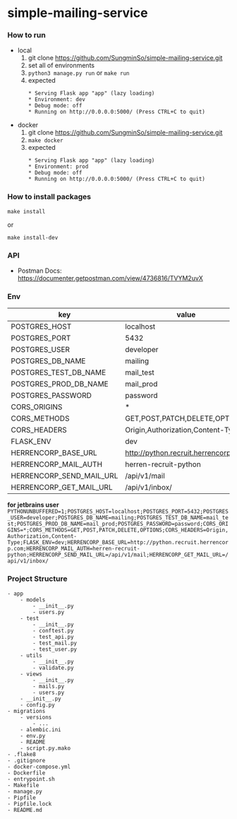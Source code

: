 # simple-mailing-service


### How to run
- local
    1. git clone https://github.com/SungminSo/simple-mailing-service.git
    1. set all of environments
    1. ``` python3 manage.py run ``` or ``` make run ```
    1. expected 
        ``` 
        * Serving Flask app "app" (lazy loading)
        * Environment: dev
        * Debug mode: off
        * Running on http://0.0.0.0:5000/ (Press CTRL+C to quit)
        
       ```
- docker
    1. git clone https://github.com/SungminSo/simple-mailing-service.git
    1. ``` make docker ```
    1. expected 
        ``` 
        * Serving Flask app "app" (lazy loading)
        * Environment: prod
        * Debug mode: off
        * Running on http://0.0.0.0:5000/ (Press CTRL+C to quit)
        
       ```
       
       
### How to install packages
```
make install
```
or
``` 
make install-dev
```


### API
- Postman Docs: https://documenter.getpostman.com/view/4736816/TVYM2uvX

       
### Env
|key                |value           |
|-------------------|----------------|
|POSTGRES_HOST      |localhost       |
|POSTGRES_PORT      |5432            |
|POSTGRES_USER      |developer       |
|POSTGRES_DB_NAME   |mailing         |
|POSTGRES_TEST_DB_NAME|mail_test     |
|POSTGRES_PROD_DB_NAME|mail_prod     |
|POSTGRES_PASSWORD  |password        |
|CORS_ORIGINS       |*               |
|CORS_METHODS       |GET,POST,PATCH,DELETE,OPTIONS|
|CORS_HEADERS       |Origin,Authorization,Content-Type|
|FLASK_ENV          |dev             |
|HERRENCORP_BASE_URL|http://python.recruit.herrencorp.com|
|HERRENCORP_MAIL_AUTH|herren-recruit-python|
|HERRENCORP_SEND_MAIL_URL|/api/v1/mail|
|HERRENCORP_GET_MAIL_URL|/api/v1/inbox/|

**for jetbrains user**
```PYTHONUNBUFFERED=1;POSTGRES_HOST=localhost;POSTGRES_PORT=5432;POSTGRES_USER=developer;POSTGRES_DB_NAME=mailing;POSTGRES_TEST_DB_NAME=mail_test;POSTGRES_PROD_DB_NAME=mail_prod;POSTGRES_PASSWORD=password;CORS_ORIGINS=*;CORS_METHODS=GET,POST,PATCH,DELETE,OPTIONS;CORS_HEADERS=Origin,Authorization,Content-Type;FLASK_ENV=dev;HERRENCORP_BASE_URL=http://python.recruit.herrencorp.com;HERRENCORP_MAIL_AUTH=herren-recruit-python;HERRENCORP_SEND_MAIL_URL=/api/v1/mail;HERRENCORP_GET_MAIL_URL=/api/v1/inbox/```


### Project Structure
```
- app
    - models
        - __init__.py
        - users.py
    - test
        - __init__.py
        - conftest.py
        - test_api.py
        - test_mail.py
        - test_user.py
    - utils
        - __init__.py
        - validate.py
    - views
        - __init__.py
        - mails.py
        - users.py
    - __init__.py
    - config.py
- migrations
    - versions
        - ...
    - alembic.ini
    - env.py
    - README
    - script.py.mako
- .flake8
- .gitignore
- docker-compose.yml
- Dockerfile
- entrypoint.sh
- Makefile
- manage.py
- Pipfile
- Pipfile.lock
- README.md
```
